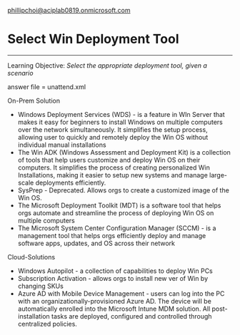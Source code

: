 phillipchoi@aciplab0819.onmicrosoft.com


# Select Win Deployment Tool
----
Learning Objective: *Select the appropriate deployment tool, given a scenario*

answer file = unattend.xml

On-Prem Solution
- Windows Deployment Services (WDS) - is a feature in WIn Server that makes it easy for beginners to install Windows on multiple computers over the network simultaneously. It simplifies the setup process, allowing user to quickly and remotely deploy the Win OS without individual manual installations
- The Win ADK (Windows Assessment and Deployment Kit) is a collection of tools that help users customize and deploy Win OS on their computers. It simplifies the process of creating personalized Win Installations, making it easier to setup new systems and manage large-scale deployments efficiently. 
- SysPrep - Deprecated.  Allows orgs to create a customized image of the Win OS. 
- The Microsoft Deployment Toolkit (MDT) is a software tool that helps orgs automate and streamline the process of deploying Win OS on multiple computers
- The Microsoft System Center Configuration Manager  (SCCM) - is a management tool that helps orgs efficiently deploy and manage software apps, updates, and OS across their network

Cloud-Solutions
- Windows Autopilot - a collection of capabilities to deploy Win PCs
- Subscription Activation - allows orgs to install new ver of Win by changing SKUs
- Azure AD with Mobile Device Management - users can log into the PC with an organizationally-provisioned Azure AD. The device will be automatically enrolled into the Microsoft Intune MDM solution. All post-installation tasks are deployed, configured and controlled through centralized policies. 

